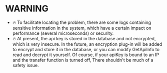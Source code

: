# WARNING
* 🔥 To facilitate locating the problem, there are some logs containing sensitive information in the system, which have a certain impact on performance (several microseconds) or security.
* 🔥 At present, the api key is stored in the database and not encrypted, which is very insecure. In the future, an encryption plug-in will be added to encrypt and store it in the database, or you can modify GetApiInfo to read and decrypt it yourself. Of course, if your apiKey is bound to an IP and the transfer function is turned off, There shouldn't be much of a safety issue.
